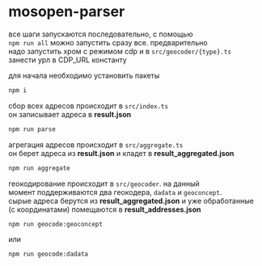 # mosopen-parser

все шаги запускаются последовательно, с помощью   
`npm run all` можно запустить сразу все. предварительно   
надо запустить хром с режимом cdp и в `src/geocoder/{type}.ts`   
занести урл в CDP_URL константу

для начала необходимо установить пакеты
```bash
npm i
```

сбор всех адресов происходит в `src/index.ts`    
он записывает адреса в **result.json**
```bash
npm run parse
```

агрегация адресов происходит в `src/aggregate.ts`    
он берет адреса из **result.json** и кладет в **result_aggregated.json**
```bash
npm run aggregate
```

геокодирование происходит в `src/geocoder`. на данный    
момент поддерживаются два геокодера, `dadata` и `geoconcept`.   
сырые адреса берутся из **result_aggregated.json** и уже обработанные    
(с координатами) помещаются в **result_addresses.json**
```bash
npm run geocode:geoconcept
```
или
```bash
npm run geocode:dadata
```
